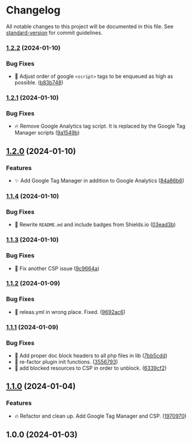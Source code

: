 # Changelog

All notable changes to this project will be documented in this file. See [standard-version](https://github.com/conventional-changelog/standard-version) for commit guidelines.

### [1.2.2](https://github.com/Herm71/rcid-core-functionality/compare/v1.2.1...v1.2.2) (2024-01-10)


### Bug Fixes

* :art: Adjust order of google `<script>` tags to be enqueued as high as possible. ([b83b748](https://github.com/Herm71/rcid-core-functionality/commit/b83b74880c77f7247529c490a4a010f2fc14ccfb))

### [1.2.1](https://github.com/Herm71/rcid-core-functionality/compare/v1.2.0...v1.2.1) (2024-01-10)


### Bug Fixes

* :fire: Remove Google Analytics tag script. It is replaced by the Google Tag Manager scripts ([9a1549b](https://github.com/Herm71/rcid-core-functionality/commit/9a1549b67cc796cea3008b13ba7c85bbffedc33a))

## [1.2.0](https://github.com/Herm71/rcid-core-functionality/compare/v1.1.4...v1.2.0) (2024-01-10)


### Features

* :sparkles: Add Google Tag Manager in addition to Google Analytics ([84a86b6](https://github.com/Herm71/rcid-core-functionality/commit/84a86b69a4316ec9b923be086e88299e0dc86326))

### [1.1.4](https://github.com/Herm71/rcid-core-functionality/compare/v1.1.3...v1.1.4) (2024-01-10)


### Bug Fixes

* :memo: Rewrite `README.md` and include badges from Shields.io ([03ead3b](https://github.com/Herm71/rcid-core-functionality/commit/03ead3bb222154a5eff102aa5b36f18efd755d59))

### [1.1.3](https://github.com/Herm71/rcid-core-functionality/compare/v1.1.2...v1.1.3) (2024-01-10)


### Bug Fixes

* :bug: Fix another CSP issue ([9c9664a](https://github.com/Herm71/rcid-core-functionality/commit/9c9664a1108264757b53ff0021655d5663afc414))

### [1.1.2](https://github.com/Herm71/rcid-core-functionality/compare/v1.1.1...v1.1.2) (2024-01-09)


### Bug Fixes

* :bug: releas.yml in wrong place. Fixed. ([9692ac6](https://github.com/Herm71/rcid-core-functionality/commit/9692ac64fecdb5f2d2992e491a6addba92438092))

### [1.1.1](https://github.com/Herm71/rcid-core-functionality/compare/v1.1.0...v1.1.1) (2024-01-09)


### Bug Fixes

* :art: Add proper doc block headers to all php files in lib ([7bb5cdd](https://github.com/Herm71/rcid-core-functionality/commit/7bb5cdd848f1e3d1d99240a1667f8dec3d468de5))
* :art: re-factor plugin init functions. ([3556793](https://github.com/Herm71/rcid-core-functionality/commit/355679325719379f7124e88c1f6ec9af4e1ae549))
* :bug: add blocked resources to CSP in order to unblock. ([6339cf2](https://github.com/Herm71/rcid-core-functionality/commit/6339cf2bd267f3e657deafb03f79c318ff7941de))

## [1.1.0](https://github.com/Herm71/rcid-core-functionality/compare/v1.0.0...v1.1.0) (2024-01-04)


### Features

* :fire: Refactor and clean up. Add Google Tag Manager and CSP. ([1970970](https://github.com/Herm71/rcid-core-functionality/commit/197097002292ec0d99b183867771d82357caffc6))

## 1.0.0 (2024-01-03)
